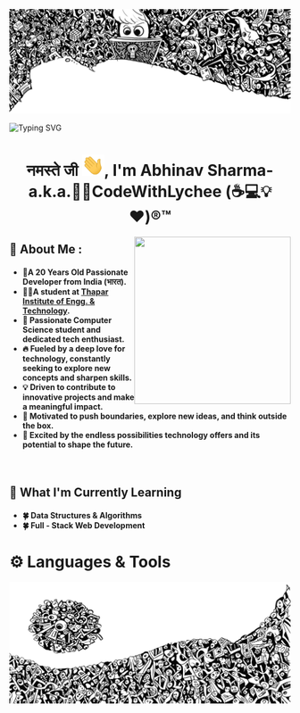 <img src="https://github.com/CodeWithLychee/CodeWithLychee/blob/main/Images/top.png"/>

![Typing SVG](https://readme-typing-svg.herokuapp.com/?font=Righteous&color=016EEA&size=60&center=true&vCenter=true&width=1100&height=80&lines=Hello+%F0%9F%91%8B+My+Name+is+Abhinav+Sharma.;I+Am+a+Web+Developer.;Feel+Free+to+Get+in+Touch.+%F0%9F%98%84;Nice+to+Meet+You!!!...)
<h1 align="center">नमस्ते जी <img src="https://raw.githubusercontent.com/ABSphreak/ABSphreak/master/gifs/Hi.gif" width="40px" />, I'm Abhinav Sharma- a.k.a.👱🏼CodeWithLychee (☕💻💡❤️)®™</h1>
<img align='right' src="https://media.giphy.com/media/M9gbBd9nbDrOTu1Mqx/giphy.gif" width="280" height="300">
<h2>🚀 About Me : </h2>
<h4>
  <ul>
    <li>🌟A 20 Years Old Passionate Developer from India (भारत).</li>
    <li>🧑‍💻A student at <a href="https://www.thapar.edu/">Thapar Institute of Engg. & Technology</a>.</li>
    <li>🚀 Passionate Computer Science student and dedicated tech enthusiast.</li>
    <li>🔥 Fueled by a deep love for technology, constantly seeking to explore new concepts and sharpen skills.</li>
    <li>💡 Driven to contribute to innovative projects and make a meaningful impact.</li>
    <li>🎯 Motivated to push boundaries, explore new ideas, and think outside the box.</li>
    <li>🌟 Excited by the endless possibilities technology offers and its potential to shape the future.</li>
  </ul>
</h4>
<br/>
<h2>🌱 What I'm Currently Learning <br></h2>
<h4>
  <ul>
    <li>🍀 Data Structures & Algorithms </li>
    <li>🍀 Full - Stack Web Development</li>
  </ul>
 </h4>
<h1>⚙️ Languages & Tools <br></h1>
<img src="https://github.com/CodeWithLychee/CodeWithLychee/blob/main/Images/bottom.png"/>
